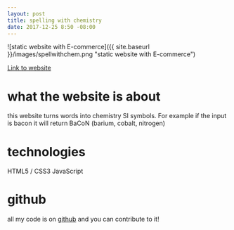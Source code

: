 ```yaml
---
layout: post
title: spelling with chemistry
date: 2017-12-25 8:50 -08:00
---
```


![static website with E-commerce]({{ site.baseurl }}/images/spellwithchem.png "static website with E-commerce")

[Link to website](https://colorlessenergy.github.io/spelling-with-chemistry/)

# what the website is about

this website turns words into chemistry SI symbols. For example
if the input is bacon it will return BaCoN (barium, cobalt, nitrogen)


# technologies

HTML5 / CSS3
JavaScript

# github

all my code is on [github](https://github.com/colorlessenergy/spelling-with-chemistry) and you can contribute to it!
